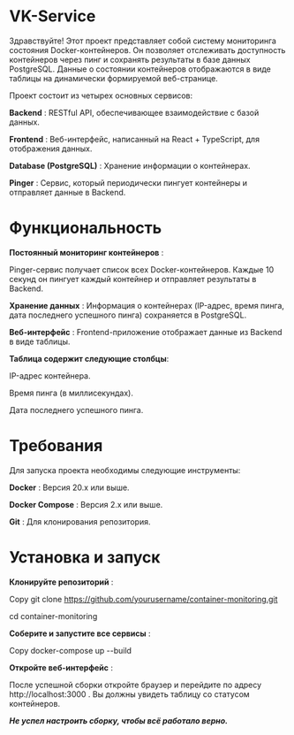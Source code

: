 # VK-Service

Здравствуйте! Этот проект представляет собой систему мониторинга состояния Docker-контейнеров. Он позволяет отслеживать доступность контейнеров через пинг и сохранять результаты в базе данных PostgreSQL. Данные о состоянии контейнеров отображаются в виде таблицы на динамически формируемой веб-странице.

Проект состоит из четырех основных сервисов:

**Backend** : RESTful API, обеспечивающее взаимодействие с базой данных.

**Frontend** : Веб-интерфейс, написанный на React + TypeScript, для отображения данных.

**Database (PostgreSQL)** : Хранение информации о контейнерах.

**Pinger** : Сервис, который периодически пингует контейнеры и отправляет данные в Backend.

# Функциональность
**Постоянный мониторинг контейнеров** :

Pinger-сервис получает список всех Docker-контейнеров.
Каждые 10 секунд он пингует каждый контейнер и отправляет результаты в Backend.

**Хранение данных** :
Информация о контейнерах (IP-адрес, время пинга, дата последнего успешного пинга) сохраняется в PostgreSQL.

**Веб-интерфейс** :
Frontend-приложение отображает данные из Backend в виде таблицы.

**Таблица содержит следующие столбцы**:

IP-адрес контейнера.

Время пинга (в миллисекундах).

Дата последнего успешного пинга.
  
# Требования

Для запуска проекта необходимы следующие инструменты:

**Docker** : Версия 20.x или выше.

**Docker Compose** : Версия 2.x или выше.

**Git** : Для клонирования репозитория.

# Установка и запуск

**Клонируйте репозиторий** :

Copy git clone https://github.com/yourusername/container-monitoring.git

cd container-monitoring

**Соберите и запустите все сервисы** :

Copy docker-compose up --build

**Откройте веб-интерфейс** :

После успешной сборки откройте браузер и перейдите по адресу http://localhost:3000 . Вы должны увидеть таблицу со статусом контейнеров.

***Не успел настроить сборку, чтобы всё работало верно.***
